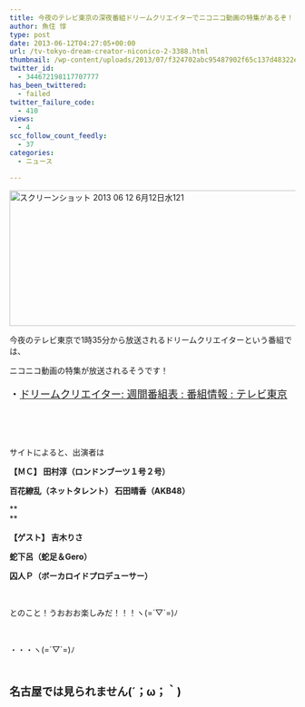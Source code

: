 ```yaml
---
title: 今夜のテレビ東京の深夜番組ドリームクリエイターでニコニコ動画の特集があるぞ！
author: 魚住 惇
type: post
date: 2013-06-12T04:27:05+00:00
url: /tv-tokyo-dream-creator-niconico-2-3388.html
thumbnail: /wp-content/uploads/2013/07/f324702abc95487902f65c137d48322e.png
twitter_id:
  - 344672198117707777
has_been_twittered:
  - failed
twitter_failure_code:
  - 410
views:
  - 4
scc_follow_count_feedly:
  - 37
categories:
  - ニュース

---
```

<img decoding="async" loading="lazy" title="スクリーンショット 2013-06-12 6月12日水121.png" src="/wp-content/uploads/2013/06/f324702abc95487902f65c137d48322e.png" alt="スクリーンショット 2013 06 12 6月12日水121" width="600" height="239" border="0" />

<!--more-->

今夜のテレビ東京で1時35分から放送されるドリームクリエイターという番組では、

ニコニコ動画の特集が放送されるそうです！

<p style="font-size: 18px;">
  ・<a href="http://www.tv-tokyo.co.jp/program/detail/21725_201306122535.html" target="_blank">ドリームクリエイター: 週間番組表 : 番組情報 : テレビ東京</a>
</p>

 

 

サイトによると、出演者は

 **【ＭＣ】 田村淳（ロンドンブーツ１号２号）**

**百花繚乱（ネットタレント） 石田晴香（AKB48）**

**  
** 

**【ゲスト】 吉木りさ**

**蛇下呂（蛇足＆Gero）**

**囚人Ｐ（ボーカロイドプロデューサー）**

 

とのこと！うおおお楽しみだ！！！ヽ(=´▽\`=)ﾉ

 

・・・ヽ(=´▽\`=)ﾉ

 

<p style="font-size: 19px;">
  <b>名古屋では見られません(´；ω；｀)</b>
</p>